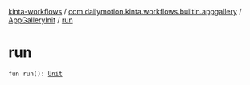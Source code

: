 [kinta-workflows](../../index.md) / [com.dailymotion.kinta.workflows.builtin.appgallery](../index.md) / [AppGalleryInit](index.md) / [run](./run.md)

# run

`fun run(): `[`Unit`](https://kotlinlang.org/api/latest/jvm/stdlib/kotlin/-unit/index.html)